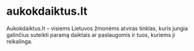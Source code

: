 # aukokdaiktus.lt
Aukokdaiktus.lt – visiems Lietuvos žmonėms atviras tinklas, kuris jungia galinčius suteikti paramą daiktais ar paslaugomis ir tuos, kuriems ji reikalinga. 
